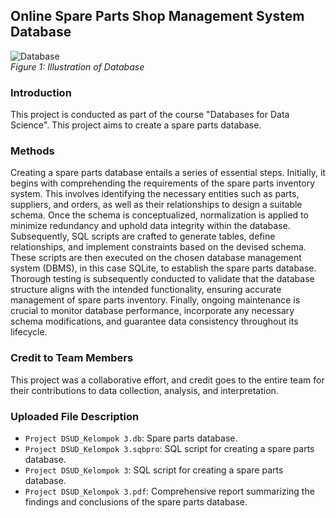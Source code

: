 ## Online Spare Parts Shop Management System Database

![Database](https://cdn.dribbble.com/users/1962791/screenshots/5534733/database-4.jpg) <br>
*Figure 1: Illustration of Database*

### Introduction
This project is conducted as part of the course "Databases for Data Science". This project aims to create a spare parts database.

### Methods
Creating a spare parts database entails a series of essential steps. Initially, it begins with comprehending the requirements of the spare parts inventory system. This involves identifying the necessary entities such as parts, suppliers, and orders, as well as their relationships to design a suitable schema. Once the schema is conceptualized, normalization is applied to minimize redundancy and uphold data integrity within the database. Subsequently, SQL scripts are crafted to generate tables, define relationships, and implement constraints based on the devised schema. These scripts are then executed on the chosen database management system (DBMS), in this case SQLite, to establish the spare parts database. Thorough testing is subsequently conducted to validate that the database structure aligns with the intended functionality, ensuring accurate management of spare parts inventory. Finally, ongoing maintenance is crucial to monitor database performance, incorporate any necessary schema modifications, and guarantee data consistency throughout its lifecycle.

### Credit to Team Members
This project was a collaborative effort, and credit goes to the entire team for their contributions to data collection, analysis, and interpretation.

### Uploaded File Description
- `Project DSUD_Kelompok 3.db`: Spare parts database.
- `Project DSUD_Kelompok 3.sqbpro`: SQL script for creating a spare parts database.
- `Project DSUD_Kelompok 3`: SQL script for creating a spare parts database.
- `Project DSUD_Kelompok 3.pdf`: Comprehensive report summarizing the findings and conclusions of the spare parts database.
